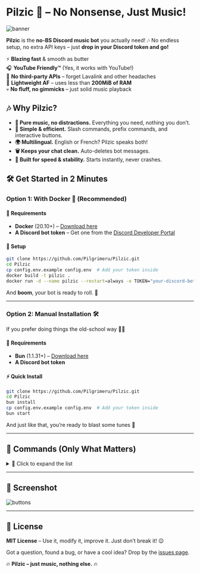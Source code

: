 # Pilzic 🎵 – No Nonsense, Just Music!  

![banner](https://i.imgur.com/y73VY4q.jpg)  

**Pilzic** is the **no-BS Discord music bot** you actually need! 🎶 No endless setup, no extra API keys – just **drop in your Discord token and go!**  

⚡ **Blazing fast** & smooth as butter  
🎧 **YouTube Friendly™** (Yes, it works with YouTube!)  
🦾 **No third-party APIs** – forget Lavalink and other headaches  
💾 **Lightweight AF** – uses less than **200MiB of RAM**  
💀 **No fluff, no gimmicks** – just solid music playback  

## 🎶 Why Pilzic?  

- **🎵 Pure music, no distractions.** Everything you need, nothing you don’t.  
- **🔄 Simple & efficient.** Slash commands, prefix commands, and interactive buttons.  
- **🌍 Multilingual.** English or French? Pilzic speaks both!  
- **🗑️ Keeps your chat clean.** Auto-deletes bot messages.  
- **🎯 Built for speed & stability.** Starts instantly, never crashes.  

## 🛠️ Get Started in 2 Minutes  

### Option 1: With Docker 🐳 (Recommended)  

#### 🔧 Requirements  
- **Docker** (20.10+) – [Download here](https://www.docker.com/get-started)  
- **A Discord bot token** – Get one from the [Discord Developer Portal](https://discord.com/developers/applications)  

#### 🚀 Setup  

```bash
git clone https://github.com/Pilgrimeru/Pilzic.git
cd Pilzic
cp config.env.example config.env  # Add your token inside
docker build -t pilzic .
docker run -d --name pilzic --restart=always -e TOKEN="your-discord-bot-token" pilzic
```

And **boom**, your bot is ready to roll. 🎉  

---

### Option 2: Manual Installation 🛠️  

If you prefer doing things the old-school way 👨‍💻  

#### 🔧 Requirements  
- **Bun** (1.1.31+) – [Download here](https://bun.sh/)  
- **A Discord bot token**  

#### ⚡ Quick Install  

```bash
git clone https://github.com/Pilgrimeru/Pilzic.git
cd Pilzic
bun install
cp config.env.example config.env  # Add your token inside
bun start
```

And just like that, you’re ready to blast some tunes 🎵  

---

## 📜 Commands (Only What Matters)  

<details>
<summary>📌 Click to expand the list</summary>

🎶 **Playback & Queue Management**  
- `/play (p)` - Play music from YouTube, Spotify, etc.  
- `/pause` - Pause the current track.  
- `/resume (r)` - Resume playback.  
- `/skip (s)` - Skip the current track.  
- `/stop` - Stop all music.  
- `/queue (q)` - Show the queue.  
- `/autoplay` - Enable automatic queue filling.  
- `/loop (l)` - Loop the current track.  
- `/shuffle` - Shuffle the queue.  
- `/insert` - Add a track to the start of the queue.  
- `/move (m)` - Move a track within the queue.  
- `/remove (rm)` - Remove a track from the queue.  
- `/previous` - Go back in the queue.  
- `/jumpto (jump)` - Jump to a specific track in the queue.  

🔧 **Utilities & Information**  
- `/ping` - Check bot response time.  
- `/lyrics (ly)` - Show lyrics of the current track.  
- `/nowplaying (np)` - Show what's currently playing.  
- `/seek` - Jump to a specific timestamp.  
- `/volume (v)` - Adjust volume.  
- `/search (sh)` - Search and select videos to play.  
- `/uptime (up)` - Check how long the bot has been running.  
- `/help (h)` - Show all available commands.  
- `/invite` - Get the bot’s invite link.  
</details>  

---

## 📸 Screenshot  

![buttons](https://i.imgur.com/B1WKjlO.png)  

---

## 📄 License  

**MIT License** – Use it, modify it, improve it. Just don’t break it! 😉  

Got a question, found a bug, or have a cool idea? Drop by the [issues page](https://github.com/Pilgrimeru/Pilzic/issues).  

🔥 **Pilzic – just music, nothing else.** 🔥
